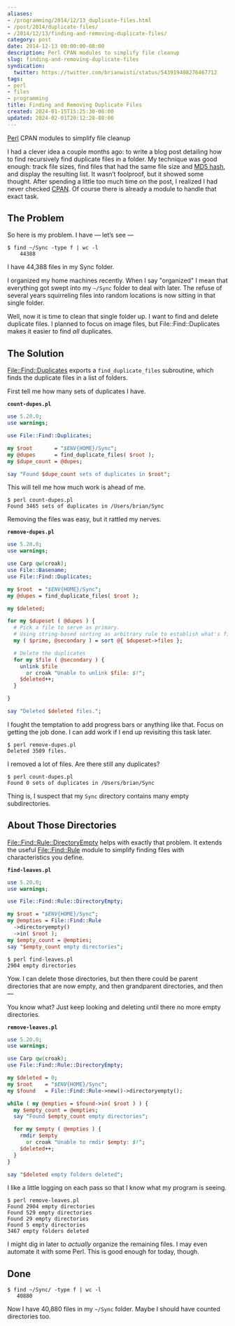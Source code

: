 ```yaml
---
aliases:
- /programming/2014/12/13_duplicate-files.html
- /post/2014/duplicate-files/
- /2014/12/13/finding-and-removing-duplicate-files/
category: post
date: 2014-12-13 00:00:00-08:00
description: Perl CPAN modules to simplify file cleanup
slug: finding-and-removing-duplicate-files
syndication:
  twitter: https://twitter.com/brianwisti/status/543919408276467712
tags:
- perl
- files
- programming
title: Finding and Removing Duplicate Files
created: 2024-01-15T15:25:30-08:00
updated: 2024-02-01T20:12:28-08:00
---
```


[Perl](../../../card/Perl.md) CPAN modules to simplify file cleanup

<!--more-->

I had a clever idea a couple months ago: to write a blog post detailing how to find recursively find duplicate files in a folder. My technique was good enough: track file sizes, find files that had the same file
size and [MD5 hash](http://en.wikipedia.org/wiki/MD5#MD5_hashes), and display the resulting list. It wasn’t foolproof, but it showed some thought. After spending a little too much time on the post, I realized I had never checked [CPAN](http://www.cpan.org/). Of course there is already a module to handle that exact task.

## The Problem

So here is my problem. I have — let’s see —

````
$ find ~/Sync -type f | wc -l
    44388
````

I have 44,388 files in my Sync folder.

I organized my home machines recently. When I say "organized" I mean that everything got swept into my `~/Sync` folder to deal with later. The refuse of several years squirreling files into random locations is now sitting in that single folder.

Well, now it is time to clean that single folder up. I want to find and delete duplicate files. I planned to focus on image files, but File::Find::Duplicates makes it easier to find *all* duplicates.

## The Solution

[File::Find::Duplicates](https://metacpan.org/pod/File::Find::Duplicates) exports a `find_duplicate_files` subroutine, which finds the duplicate files in a list of folders.

First tell me how many sets of duplicates I have.

**`count-dupes.pl`**

````perl
use 5.20.0;
use warnings;

use File::Find::Duplicates;

my $root       = "$ENV{HOME}/Sync";
my @dupes      = find_duplicate_files( $root );
my $dupe_count = @dupes;

say "Found $dupe_count sets of duplicates in $root";
````

This will tell me how much work is ahead of me.

````
$ perl count-dupes.pl
Found 3465 sets of duplicates in /Users/brian/Sync
````

Removing the files was easy, but it rattled my nerves.

**`remove-dupes.pl`**

````perl
use 5.20.0;
use warnings;

use Carp qw(croak);
use File::Basename;
use File::Find::Duplicates;

my $root  = "$ENV{HOME}/Sync";
my @dupes = find_duplicate_files( $root );

my $deleted;

for my $dupeset ( @dupes ) {
  # Pick a file to serve as primary.
  # Using string-based sorting as arbitrary rule to establish what's first.
  my ( $prime, @secondary ) = sort @{ $dupeset->files };

  # Delete the duplicates
  for my $file ( @secondary ) {
    unlink $file
      or croak "Unable to unlink $file: $!";
    $deleted++;
  }

}

say "Deleted $deleted files.";
````

I fought the temptation to add progress bars or anything like that. Focus on getting the job done. I can add work if I end up revisiting this task later.

````
$ perl remove-dupes.pl
Deleted 3509 files.
````

I removed a lot of files. Are there still any duplicates?

````
$ perl count-dupes.pl
Found 0 sets of duplicates in /Users/brian/Sync
````

Thing is, I suspect that my `Sync` directory contains many empty subdirectories.

## About Those Directories

[File::Find::Rule::DirectoryEmpty](https://metacpan.org/pod/File::Find::Rule::DirectoryEmpty) helps with exactly that problem. It extends the useful [File::Find::Rule](https://metacpan.org/pod/File::Find::Rule) module to simplify finding files with characteristics you define.

**`find-leaves.pl`**

````perl
use 5.20.0;
use warnings;

use File::Find::Rule::DirectoryEmpty;

my $root = "$ENV{HOME}/Sync";
my @empties = File::Find::Rule
  ->directoryempty()
  ->in( $root );
my $empty_count = @empties;
say "$empty_count empty directories";
````

````
$ perl find-leaves.pl
2904 empty directories
````

Yow. I can delete those directories, but then there could be parent directories that are now empty, and then grandparent directories, and then —

You know what? Just keep looking and deleting until there no more empty directories.

**`remove-leaves.pl`**

````perl
use 5.20.0;
use warnings;

use Carp qw(croak);
use File::Find::Rule::DirectoryEmpty;

my $deleted = 0;
my $root    = "$ENV{HOME}/Sync";
my $found   = File::Find::Rule->new()->directoryempty();

while ( my @empties = $found->in( $root ) ) {
  my $empty_count = @empties;
  say "Found $empty_count empty directories";

  for my $empty ( @empties ) {
    rmdir $empty
      or croak "Unable to rmdir $empty: $!";
    $deleted++;
  }
}

say "$deleted empty folders deleted";
````

I like a little logging on each pass so that I know what my program is seeing.

````
$ perl remove-leaves.pl
Found 2904 empty directories
Found 529 empty directories
Found 29 empty directories
Found 5 empty directories
3467 empty folders deleted
````

I might dig in later to *actually* organize the remaining files. I may even automate it with some Perl. This is good enough for today, though.

## Done

````
$ find ~/Sync/ -type f | wc -l
   40880
````

Now I have 40,880 files in my `~/Sync` folder. Maybe I should have counted directories too.

